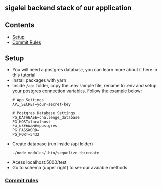 ## sigalei backend stack of our application

## Contents
* [Setup](#setup)
* [Commit Rules](#commit-rules)

## Setup
- You will need a postgres database, you can learn more about it here in [this tutorial](https://www.digitalocean.com/community/tutorials/how-to-install-and-use-postgresql-on-ubuntu-18-04)
- Install packages with yarn
- Inside `/api` folder, copy the .env.sample file, rename to .env and setup your postgres connection variables. Follow the example below:
  ```
  # App Settings
  API_SECRET=your-secret-key

  # Postgres Database Settings
  PG_DATABASE=challenge_database
  PG_HOST=localhost
  PG_USERNAME=postgres
  PG_PASSWORD=
  PG_PORT=5432
  ```
- Create database (run inside /api folder)
  ```
  ./node_modules/.bin/sequelize db:create
  ```
- Acess localhost:5000/test
- Go to schema (upper right) to see our avaiable methods

### [Commit rules](https://github.com/conventional-changelog/commitlint)
